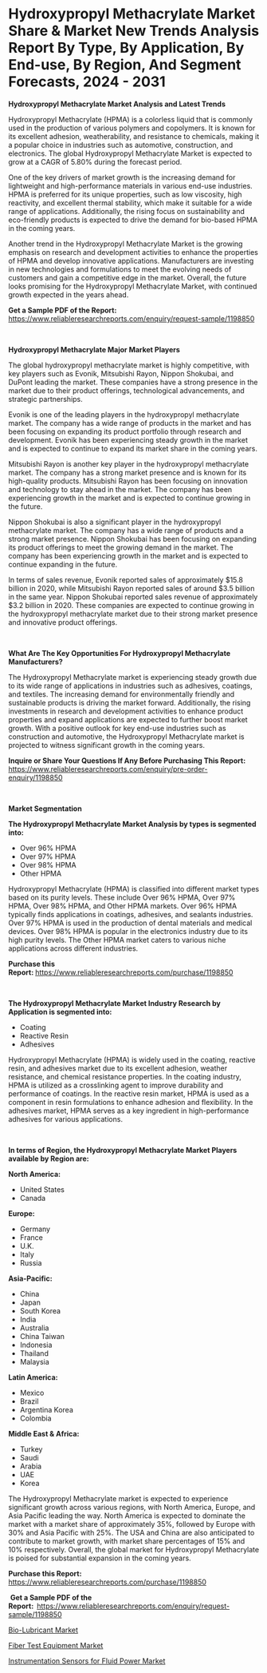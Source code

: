 <p><h1>Hydroxypropyl Methacrylate Market Share & Market New Trends Analysis Report By Type, By Application, By End-use, By Region, And Segment Forecasts, 2024 - 2031</h1></p><p><strong>Hydroxypropyl Methacrylate Market Analysis and Latest Trends</strong></p>
<p><p>Hydroxypropyl Methacrylate (HPMA) is a colorless liquid that is commonly used in the production of various polymers and copolymers. It is known for its excellent adhesion, weatherability, and resistance to chemicals, making it a popular choice in industries such as automotive, construction, and electronics. The global Hydroxypropyl Methacrylate Market is expected to grow at a CAGR of 5.80% during the forecast period.</p><p>One of the key drivers of market growth is the increasing demand for lightweight and high-performance materials in various end-use industries. HPMA is preferred for its unique properties, such as low viscosity, high reactivity, and excellent thermal stability, which make it suitable for a wide range of applications. Additionally, the rising focus on sustainability and eco-friendly products is expected to drive the demand for bio-based HPMA in the coming years.</p><p>Another trend in the Hydroxypropyl Methacrylate Market is the growing emphasis on research and development activities to enhance the properties of HPMA and develop innovative applications. Manufacturers are investing in new technologies and formulations to meet the evolving needs of customers and gain a competitive edge in the market. Overall, the future looks promising for the Hydroxypropyl Methacrylate Market, with continued growth expected in the years ahead.</p></p>
<p><strong>Get a Sample PDF of the Report:&nbsp;</strong> <a href="https://www.reliableresearchreports.com/enquiry/request-sample/1198850">https://www.reliableresearchreports.com/enquiry/request-sample/1198850</a></p>
<p>&nbsp;</p>
<p><strong>Hydroxypropyl Methacrylate Major Market Players</strong></p>
<p><p>The global hydroxypropyl methacrylate market is highly competitive, with key players such as Evonik, Mitsubishi Rayon, Nippon Shokubai, and DuPont leading the market. These companies have a strong presence in the market due to their product offerings, technological advancements, and strategic partnerships.</p><p>Evonik is one of the leading players in the hydroxypropyl methacrylate market. The company has a wide range of products in the market and has been focusing on expanding its product portfolio through research and development. Evonik has been experiencing steady growth in the market and is expected to continue to expand its market share in the coming years.</p><p>Mitsubishi Rayon is another key player in the hydroxypropyl methacrylate market. The company has a strong market presence and is known for its high-quality products. Mitsubishi Rayon has been focusing on innovation and technology to stay ahead in the market. The company has been experiencing growth in the market and is expected to continue growing in the future.</p><p>Nippon Shokubai is also a significant player in the hydroxypropyl methacrylate market. The company has a wide range of products and a strong market presence. Nippon Shokubai has been focusing on expanding its product offerings to meet the growing demand in the market. The company has been experiencing growth in the market and is expected to continue expanding in the future.</p><p>In terms of sales revenue, Evonik reported sales of approximately $15.8 billion in 2020, while Mitsubishi Rayon reported sales of around $3.5 billion in the same year. Nippon Shokubai reported sales revenue of approximately $3.2 billion in 2020. These companies are expected to continue growing in the hydroxypropyl methacrylate market due to their strong market presence and innovative product offerings.</p></p>
<p>&nbsp;</p>
<p><strong>What Are The Key Opportunities For Hydroxypropyl Methacrylate Manufacturers?</strong></p>
<p><p>The Hydroxypropyl Methacrylate market is experiencing steady growth due to its wide range of applications in industries such as adhesives, coatings, and textiles. The increasing demand for environmentally friendly and sustainable products is driving the market forward. Additionally, the rising investments in research and development activities to enhance product properties and expand applications are expected to further boost market growth. With a positive outlook for key end-use industries such as construction and automotive, the Hydroxypropyl Methacrylate market is projected to witness significant growth in the coming years.</p></p>
<p><strong>Inquire or Share Your Questions If Any Before Purchasing This Report:</strong> <a href="https://www.reliableresearchreports.com/enquiry/pre-order-enquiry/1198850">https://www.reliableresearchreports.com/enquiry/pre-order-enquiry/1198850</a></p>
<p>&nbsp;</p>
<p><strong>Market Segmentation</strong></p>
<p><strong>The Hydroxypropyl Methacrylate Market Analysis by types is segmented into:</strong></p>
<p><ul><li>Over 96% HPMA</li><li>Over 97% HPMA</li><li>Over 98% HPMA</li><li>Other HPMA</li></ul></p>
<p><p>Hydroxypropyl Methacrylate (HPMA) is classified into different market types based on its purity levels. These include Over 96% HPMA, Over 97% HPMA, Over 98% HPMA, and Other HPMA markets. Over 96% HPMA typically finds applications in coatings, adhesives, and sealants industries. Over 97% HPMA is used in the production of dental materials and medical devices. Over 98% HPMA is popular in the electronics industry due to its high purity levels. The Other HPMA market caters to various niche applications across different industries.</p></p>
<p><strong>Purchase this Report:&nbsp;</strong><a href="https://www.reliableresearchreports.com/purchase/1198850">https://www.reliableresearchreports.com/purchase/1198850</a></p>
<p>&nbsp;</p>
<p><strong>The Hydroxypropyl Methacrylate Market Industry Research by Application is segmented into:</strong></p>
<p><ul><li>Coating</li><li>Reactive Resin</li><li>Adhesives</li></ul></p>
<p><p>Hydroxypropyl Methacrylate (HPMA) is widely used in the coating, reactive resin, and adhesives market due to its excellent adhesion, weather resistance, and chemical resistance properties. In the coating industry, HPMA is utilized as a crosslinking agent to improve durability and performance of coatings. In the reactive resin market, HPMA is used as a component in resin formulations to enhance adhesion and flexibility. In the adhesives market, HPMA serves as a key ingredient in high-performance adhesives for various applications.</p></p>
<p>&nbsp;</p>
<p><strong>In terms of Region, the Hydroxypropyl Methacrylate Market Players available by Region are:</strong></p>
<p>
    <p> <strong> North America: </strong>
        <ul>
            <li>United States</li>
            <li>Canada</li>
        </ul>
        </p> 
    <p> <strong> Europe: </strong>
        <ul>
            <li>Germany</li>
            <li>France</li>
            <li>U.K.</li>
            <li>Italy</li>
            <li>Russia</li>
        </ul>
        </p> 
    <p> <strong> Asia-Pacific: </strong>
        <ul>
            <li>China</li>
            <li>Japan</li>
            <li>South Korea</li>
            <li>India</li>
            <li>Australia</li>
            <li>China Taiwan</li>
            <li>Indonesia</li>
            <li>Thailand</li>
            <li>Malaysia</li>
        </ul>
        </p> 
    <p> <strong> Latin America: </strong>
        <ul>
            <li>Mexico</li>
            <li>Brazil</li>
            <li>Argentina Korea</li>
            <li>Colombia</li>
        </ul>
        </p> 
    <p> <strong> Middle East & Africa: </strong>
        <ul>
            <li>Turkey</li>
            <li>Saudi</li>
            <li>Arabia</li>
            <li>UAE</li>
            <li>Korea</li>
        </ul>
    </p>
    </p>
<p><p>The Hydroxypropyl Methacrylate market is expected to experience significant growth across various regions, with North America, Europe, and Asia Pacific leading the way. North America is expected to dominate the market with a market share of approximately 35%, followed by Europe with 30% and Asia Pacific with 25%. The USA and China are also anticipated to contribute to market growth, with market share percentages of 15% and 10% respectively. Overall, the global market for Hydroxypropyl Methacrylate is poised for substantial expansion in the coming years.</p></p>
<p><strong>Purchase this Report: </strong><a href="https://www.reliableresearchreports.com/purchase/1198850">https://www.reliableresearchreports.com/purchase/1198850</a></p>
<p>&nbsp;<strong>Get a Sample PDF of the Report:&nbsp;&nbsp;</strong><a href="https://www.reliableresearchreports.com/enquiry/request-sample/1198850">https://www.reliableresearchreports.com/enquiry/request-sample/1198850</a></p>
<p><strong></strong></p>
<p><p><a href="https://view.publitas.com/reportprime-1/bio-lubricant-market-size-2023-2030-global-industrial-analysis-key-geographical-regions-market-share-top-key-players-product-types-and-forecast-research-report/">Bio-Lubricant Market</a></p><p><a href="https://view.publitas.com/reportprime-1/fiber-test-equipment-market-analysis-and-market-size-global-industry-overview-market-segmentation-and-forecast-2023-to-2030/">Fiber Test Equipment Market</a></p><p><a href="https://view.publitas.com/reportprime-1/instrumentation-sensors-for-fluid-power-market-offers-provide-insightful-data-for-the-time-period-from-2023-to-2030-and-also-provide-analysis-based-on-application-type-and-region/">Instrumentation Sensors for Fluid Power Market</a></p></p>